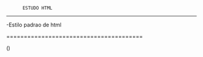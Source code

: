           ESTUDO HTML
-------------------------------------
-Estilo padrao de html

=======================================
<DOCTYPE html>
<html lang = "pt-br">
    <head>
        <meta charset = "UTF-8">
        <meta name="viewport" content="width-device-width; initial-scale=1.0">
    </head>
<body>



</body>
</html>
()<style> : usada por conta do css para alterar o visual do site(posto entre o head) 
()font-family : altera do tipo do texto ou fonte
()font-size : altera o tamanho do texto
()color : altera a cor do texto
()text-shadow (deslocamento lateral) [tamanho em pixel] (deslocamento vertical)[tamanho em pixel] (espalhamento da sombra)[tamanho em pixel] [cor] : coloca uma sombra na escrita
=========================
<div> divisoria para facilitar a edicao no css
<hgroup> agrupa textos
<img src =""> inserir imagem
<header> cabecalho (outra div)

==============
<br> - quebra de linha
&nbsp - espaco sem quebra
<p> texto ou paragrafo
<wbr/> quebra de palavra
&shy; soft hyphen

===================
    SIMBOLOS

&lt; <
&gt; >
&le; <=
&ge; >=

-----------

&pound;
&yen;
&euro;

-------------

&copy;
&reg;
&trade;

---------

&permil; /1000
&sum;
&infin;
&times;
&plusmn;
&oplus;
&radic;
&ne;

------------

&delta; &Delta;
&lambda;
&omega;
&phi;

-----------

&larr;
&rarr; &Rarr;
&uarr;
&darr;
&harr;

----------

&spades;
&clubs;
&hearts;
&diams;
